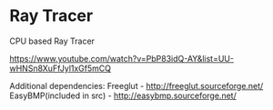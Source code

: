 Ray Tracer
==========

CPU based Ray Tracer

https://www.youtube.com/watch?v=PbP83idQ-AY&list=UU-wHNSn8XuFfJyl1xGf5mCQ

Additional dependencies: 
Freeglut                   - http://freeglut.sourceforge.net/
EasyBMP(included in src)   - http://easybmp.sourceforge.net/
